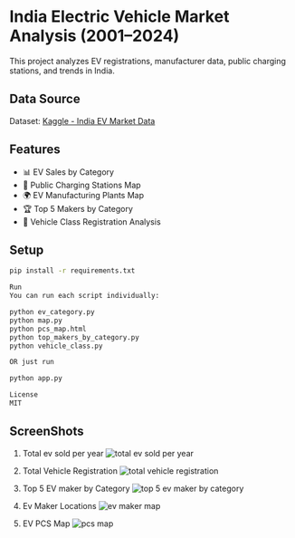 # India Electric Vehicle Market Analysis (2001–2024)

This project analyzes EV registrations, manufacturer data, public charging stations, and trends in India.

## Data Source
Dataset: [Kaggle - India EV Market Data](https://www.kaggle.com/datasets/srinrealyf/india-ev-market-data)

## Features
- 📊 EV Sales by Category
- 📍 Public Charging Stations Map
- 🌍 EV Manufacturing Plants Map
- 🏆 Top 5 Makers by Category
- 🧾 Vehicle Class Registration Analysis

## Setup

```bash
pip install -r requirements.txt

Run
You can run each script individually:

python ev_category.py
python map.py
python pcs_map.html
python top_makers_by_category.py
python vehicle_class.py

OR just run

python app.py

License
MIT
```
## ScreenShots

1. Total ev sold per year
![total ev sold per year](https://github.com/user-attachments/assets/934c407a-1efd-4eed-8ec3-217a8b4923d3)

2. Total Vehicle Registration
![total  vehicle registration](https://github.com/user-attachments/assets/d7e661db-a411-4fd5-8067-c82d2a995fea)

3. Top 5 EV maker by Category
![top 5 ev maker by category](https://github.com/user-attachments/assets/c1c40601-d2d5-44fe-ac16-17064b5f576b)

4. Ev Maker Locations
![ev maker map](https://github.com/user-attachments/assets/d2fd997a-0e54-429b-8df2-f6f0e76606fc)

5. EV PCS Map
![pcs map](https://github.com/user-attachments/assets/7e2d22ec-b806-4d65-875f-4f9a2ce37590)



